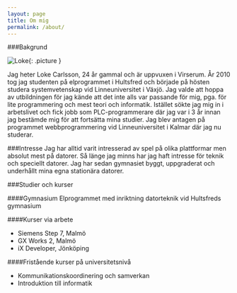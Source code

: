 ```yaml
---
layout: page
title: Om mig
permalink: /about/
---
```


###Bakgrund

![Loke](../pics/Loke.jpg){: .picture }

Jag heter Loke Carlsson, 24 år gammal och är uppvuxen i Virserum. År 2010 tog jag studenten på elprogrammet i Hultsfred och började på hösten studera systemvetenskap vid Linneuniversitet i Växjö. Jag valde att hoppa av utbildningen för jag kände att det inte alls var passande för mig, pga. för lite programmering och mest teori och informatik. Istället sökte jag mig in i arbetslivet och fick jobb som PLC-programmerare där jag var i 3 år innan jag bestämde mig för att fortsätta mina studier. Jag blev antagen på programmet webbprogrammering vid Linneuniversitet i Kalmar där jag nu studerar.



###Intresse
Jag har alltid varit intresserad av spel på olika plattformar men absolut mest på datorer. Så länge jag minns har jag haft intresse för teknik och speciellt datorer. Jag har sedan gymnasiet byggt, uppgraderat och underhållt mina egna stationära datorer.

###Studier och kurser

####Gymnasium
Elprogrammet med inriktning datorteknik vid Hultsfreds gymnasium

####Kurser via arbete
* Siemens Step 7, Malmö
* GX Works 2, Malmö
* iX Developer, Jönköping


####Fristående kurser på universitetsnivå
* Kommunikationskoordinering och samverkan
* Introduktion till informatik